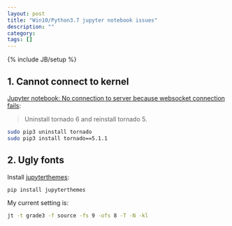 ```yaml
---
layout: post
title: "Win10/Python3.7 jupyter notebook issues"
description: ""
category: 
tags: []
---
```

{% include JB/setup %}

## 1. Cannot connect to kernel

[Jupyter notebook: No connection to server because websocket connection fails](https://stackoverflow.com/a/54965251):

> Uninstall tornado 6 and reinstall tornado 5.

```bash
sudo pip3 uninstall tornado
sudo pip3 install tornado==5.1.1
```

## 2. Ugly fonts

Install [jupyterthemes](https://github.com/dunovank/jupyter-themes):

```bash
pip install jupyterthemes
```

My current setting is:

```bash
jt -t grade3 -f source -fs 9 -ofs 8 -T -N -kl
```